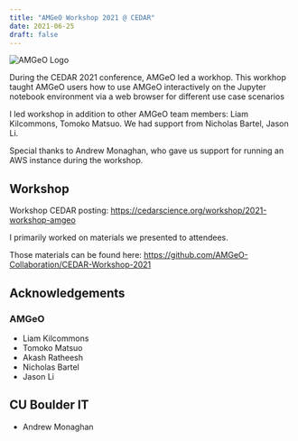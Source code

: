 ```yaml
---
title: "AMGeO Workshop 2021 @ CEDAR"
date: 2021-06-25
draft: false 
---
```


![AMGeO Logo](/img/amgeo-logo.svg)

During the CEDAR 2021 conference, AMGeO led a workhop. This workhop taught AMGeO users how to use AMGeO 
interactively on the Jupyter notebook environment via a web browser for different use case scenarios

I led workshop in addition to other AMGeO team members: Liam Kilcommons, Tomoko Matsuo.
We had support from Nicholas Bartel, Jason Li. 

Special thanks to Andrew Monaghan, who gave us support for running an AWS instance during the workshop.

## Workshop

Workshop CEDAR posting: https://cedarscience.org/workshop/2021-workshop-amgeo

I primarily worked on materials we presented to attendees.

Those materials can be found here: https://github.com/AMGeO-Collaboration/CEDAR-Workshop-2021 

## Acknowledgements

### AMGeO

- Liam Kilcommons
- Tomoko Matsuo
- Akash Ratheesh
- Nicholas Bartel
- Jason Li

## CU Boulder IT

- Andrew Monaghan
